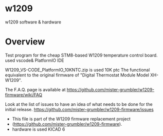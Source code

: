 # w1209
w1209 software &amp; hardware

# Overview

Test program for the cheap STM8-based W1209 temperature control board.
used vscode& PlatformIO IDE 

W1209_VS-CODE_PlatformIO_10KNTC.zip is used 10K ptc 
The functional equivalent to the original firmware of "Digital Thermostat Module Model XH-W1209".

The F.A.Q. page is available at https://github.com/mister-grumbler/w1209-firmware/wiki/FAQ

Look at the list of issues to have an idea of what needs to be done for the initial release.
https://github.com/mister-grumbler/w1209-firmware/issues

 * This file is part of the W1209 firmware replacement project
 * (https://github.com/mister-grumbler/w1209-firmware).
 * hardware is used KICAD 6
